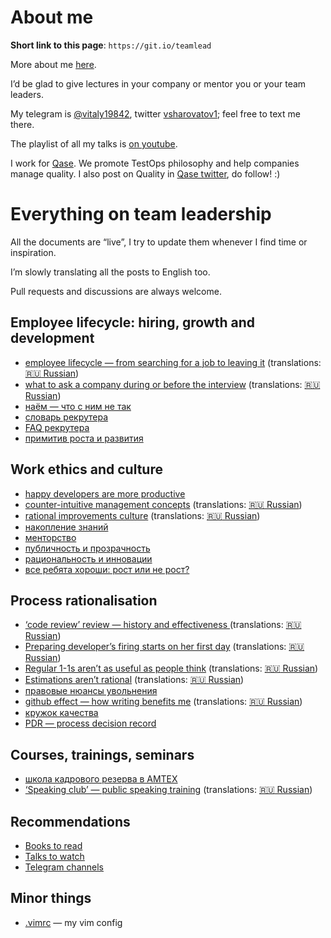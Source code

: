 # About me

**Short link to this page**: `https://git.io/teamlead`

More about me [here](https://github.com/sharovatov).

I’d be glad to give lectures in your company or mentor you or your team leaders.

My telegram is [@vitaly19842](http://t.me/vitaly19842), twitter [vsharovatov1](https://twitter.com/vsharovatov1); feel free to text me there.

The playlist of all my talks is [on youtube](https://www.youtube.com/watch?v=0DwEsMgMbj0&list=PLFtS8Ah0wZvWS37oveJ0-D5K6V7GWUpqY).

I work for [Qase](https://qase.io). We promote TestOps philosophy and help companies manage quality. I also post on Quality in [Qase twitter](https://twitter.com/qase_io), do follow! :)

# Everything on team leadership

All the documents are “live”, I try to update them whenever I find time or inspiration.

I’m slowly translating all the posts to English too.

Pull requests and discussions are always welcome.

## Employee lifecycle: hiring, growth and development

- [employee lifecycle — from searching for a job to leaving it](articles/lifecycle_en.md) (translations: [:ru: Russian](articles/lifecycle.md))
- [what to ask a company during or before the interview](articles/company_interview_en.md) (translations: [:ru: Russian](articles/company_interview.md))
- [наём — что с ним не так](articles/hiring.md)
- [словарь рекрутера](articles/recruiting.md)
- [FAQ рекрутера](articles/recruiter_FAQ.md)
- [примитив роста и развития](articles/growth.md)

## Work ethics and culture

- [happy developers are more productive](articles/happiness.md)
- [counter-intuitive management concepts](articles/tl_bias_en.md) (translations: [:ru: Russian](articles/tl_bias.md))
- [rational improvements culture](articles/rational_improvement_en.md) (translations: [:ru: Russian](articles/rational_improvement.md))
- [накопление знаний](articles/knowledge.md)
- [менторство](articles/mentorship.md)
- [публичность и прозрачность](articles/transparency.md)
- [рациональность и инновации](articles/innovations.md)
- [все ребята хороши: рост или не рост?](articles/growth-stability.md)

## Process rationalisation
- [‘code review’ review — history and effectiveness ](articles/codereview_en.md) (translations: [:ru: Russian](articles/codereview.md))
- [Preparing developer’s firing starts on her first day](articles/firing_en.md) (translations: [:ru: Russian](articles/firing.md))
- [Regular 1-1s aren’t as useful as people think](articles/1-1_en.md) (translations: [:ru: Russian](articles/1-1.md))
- [Estimations aren’t rational](articles/estimations_en.md) (translations: [:ru: Russian](articles/estimations.md))
- [правовые нюансы увольнения](articles/firing_law.md)
- [github effect — how writing benefits me](articles/github-effect_en.md) (translations: [:ru: Russian](articles/github-effect.md))
- [кружок качества](articles/quality_circle.md)
- [PDR — process decision record](articles/PDR.md)

## Courses, trainings, seminars
- [школа кадрового резерва в АМТЕХ](https://github.com/AMTECH-dev/shkar)
- [‘Speaking club’ — public speaking training](speaking_club_en.md) (translations: [:ru: Russian](speaking_club.md))

## Recommendations
- [Books to read](misc/books.md)
- [Talks to watch](misc/talks.md)
- [Telegram channels](misc/tg-channels.md)

## Minor things
- [.vimrc](.vimrc) — my vim config

